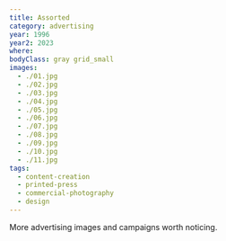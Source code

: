 ```yaml
---
title: Assorted
category: advertising
year: 1996
year2: 2023
where:
bodyClass: gray grid_small
images:
  - ./01.jpg
  - ./02.jpg
  - ./03.jpg
  - ./04.jpg
  - ./05.jpg
  - ./06.jpg
  - ./07.jpg
  - ./08.jpg
  - ./09.jpg
  - ./10.jpg
  - ./11.jpg
tags:
  - content-creation
  - printed-press
  - commercial-photography
  - design
---
```


More advertising images and campaigns worth noticing.
